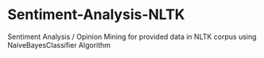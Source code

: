 # Sentiment-Analysis-NLTK
Sentiment Analysis / Opinion Mining for provided data in NLTK corpus using NaiveBayesClassifier Algorithm

